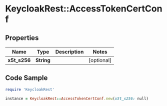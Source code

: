 # KeycloakRest::AccessTokenCertConf

## Properties

Name | Type | Description | Notes
------------ | ------------- | ------------- | -------------
**x5t_s256** | **String** |  | [optional] 

## Code Sample

```ruby
require 'KeycloakRest'

instance = KeycloakRest::AccessTokenCertConf.new(x5t_s256: null)
```


